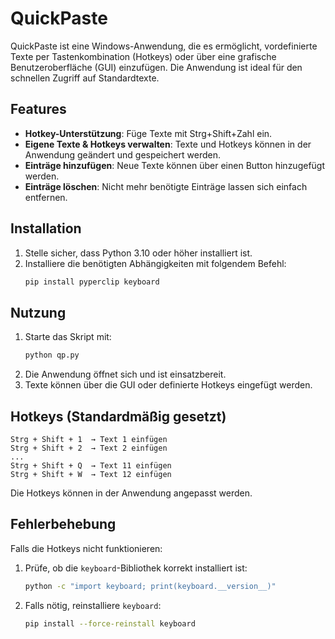 # QuickPaste 

QuickPaste ist eine Windows-Anwendung, die es ermöglicht, vordefinierte Texte per Tastenkombination (Hotkeys) oder über eine grafische Benutzeroberfläche (GUI) einzufügen. Die Anwendung ist ideal für den schnellen Zugriff auf Standardtexte.

## Features

- **Hotkey-Unterstützung**: Füge Texte mit Strg+Shift+Zahl ein.
- **Eigene Texte & Hotkeys verwalten**: Texte und Hotkeys können in der Anwendung geändert und gespeichert werden.
- **Einträge hinzufügen**: Neue Texte können über einen Button hinzugefügt werden.
- **Einträge löschen**: Nicht mehr benötigte Einträge lassen sich einfach entfernen.

## Installation

1. Stelle sicher, dass Python 3.10 oder höher installiert ist.
2. Installiere die benötigten Abhängigkeiten mit folgendem Befehl:
   ```sh
   pip install pyperclip keyboard
   ```

## Nutzung

1. Starte das Skript mit:
   ```sh
   python qp.py
   ```
2. Die Anwendung öffnet sich und ist einsatzbereit.
3. Texte können über die GUI oder definierte Hotkeys eingefügt werden.

## Hotkeys (Standardmäßig gesetzt)

```
Strg + Shift + 1  → Text 1 einfügen
Strg + Shift + 2  → Text 2 einfügen
...
Strg + Shift + Q  → Text 11 einfügen
Strg + Shift + W  → Text 12 einfügen
```

Die Hotkeys können in der Anwendung angepasst werden.

## Fehlerbehebung

Falls die Hotkeys nicht funktionieren:

1. Prüfe, ob die `keyboard`-Bibliothek korrekt installiert ist:
   ```sh
   python -c "import keyboard; print(keyboard.__version__)"
   ```
2. Falls nötig, reinstalliere `keyboard`:
   ```sh
   pip install --force-reinstall keyboard
   ```



